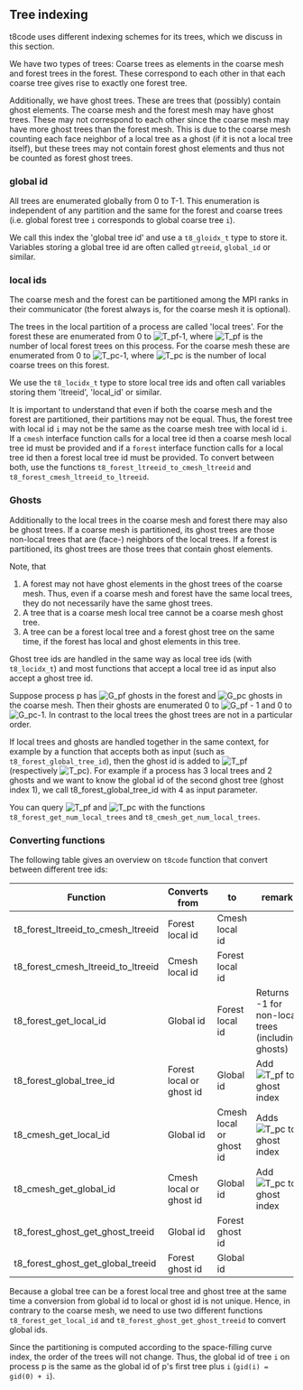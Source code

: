 ## Tree indexing

t8code uses different indexing schemes for its trees, which we discuss in this section.

We have two types of trees: Coarse trees as elements in the coarse mesh and forest trees in the forest. These correspond to each other in that each coarse tree gives rise to exactly one forest tree.

Additionally, we have ghost trees. These are trees that (possibly) contain ghost elements. The coarse mesh and the forest mesh may have ghost trees. These may not correspond to each other since the coarse mesh may have more ghost trees than the forest mesh. This is due to the coarse mesh counting each face neighbor of a local tree as a ghost (if it is not a local tree itself), but these trees may not contain forest ghost elements and thus not be counted as forest ghost trees.

### global id

All trees are enumerated globally from 0 to T-1. This enumeration is independent of any partition and the same for the forest and coarse trees
(i.e. global forest tree `i` corresponds to global coarse tree `i`).

We call this index the 'global tree id' and use a `t8_gloidx_t` type to store it.
Variables storing a global tree id are often called `gtreeid`, `global_id` or similar.

### local ids

The coarse mesh and the forest can be partitioned among the MPI ranks in their communicator (the forest always is, for the coarse mesh it is optional).

The trees in the local partition of a process are called 'local trees'. For the forest these are enumerated from 0 to 
![T_pf-1](http://chart.apis.google.com/chart?cht=tx&chl=T_{pf}-1),
where ![T_pf](http://chart.apis.google.com/chart?cht=tx&chl=T_{pf}) is the number of local forest trees on this process. For the coarse mesh these are enumerated from 0 to ![T_pc-1](http://chart.apis.google.com/chart?cht=tx&chl=T_{pc}-1), 
where ![T_pc](http://chart.apis.google.com/chart?cht=tx&chl=T_{pc}) 
 is the number of local coarse trees on this forest.

We use the `t8_locidx_t` type to store local tree ids and often call variables storing them 'ltreeid', 'local_id' or similar.

It is important to understand that even if both the coarse mesh and the forest are partitioned, their partitions may not be equal.
Thus, the forest tree with local id `i` may not be the same as the coarse mesh tree with local id `i`.
If a `cmesh` interface function calls for a local tree id then a coarse mesh local tree id must be provided and if a `forest` interface
function calls for a local tree id then a forest local tree id must be provided.
To convert between both, use the functions `t8_forest_ltreeid_to_cmesh_ltreeid` and `t8_forest_cmesh_ltreeid_to_ltreeid`.




### Ghosts

Additionally to the local trees in the coarse mesh and forest there may also be ghost trees.
If a coarse mesh is partitioned, its ghost trees are those non-local trees that are (face-) neighbors of the local trees.
If a forest is partitioned, its ghost trees are those trees that contain ghost elements.

Note, that 
1. A forest may not have ghost elements in the ghost trees of the coarse mesh. Thus, even if a coarse mesh and forest have the same local
   trees, they do not necessarily have the same ghost trees.
2. A tree that is a coarse mesh local tree cannot be a coarse mesh ghost tree.
3. A tree can be a forest local tree and a forest ghost tree on the same time, if the forest has local and ghost elements in this tree.

Ghost tree ids are handled in the same way as local tree ids (with `t8_locidx_t`) and most functions that accept a local tree
id as input also accept a ghost tree id.

Suppose process p has
![G_pf](http://chart.apis.google.com/chart?cht=tx&chl=G_{pf})
ghosts in the forest and 
![G_pc](http://chart.apis.google.com/chart?cht=tx&chl=G_{pc})
ghosts in the coarse mesh.
Then their ghosts are enumerated 0 to 
![G_pf - 1](http://chart.apis.google.com/chart?cht=tx&chl=G_{pf-1}) 
and 0 to 
![G_pc-1](http://chart.apis.google.com/chart?cht=tx&chl=G_{pc}-1). 
In contrast to the local trees the ghost trees are not in a particular order.

If local trees and ghosts are handled together in the same context, for example by a function that accepts both as input (such as `t8_forest_global_tree_id`), then the ghost id is added to 
![T_pf](http://chart.apis.google.com/chart?cht=tx&chl=T_{pf})
(respectively ![T_pc](http://chart.apis.google.com/chart?cht=tx&chl=T_{pc})).
For example if a process has 3 local trees and 2 ghosts and we want to know the global id of the second ghost tree (ghost index 1), we call t8_forest_global_tree_id with 4 as input parameter.

You can query ![T_pf](http://chart.apis.google.com/chart?cht=tx&chl=T_{pf}) and ![T_pc](http://chart.apis.google.com/chart?cht=tx&chl=T_{pc}) with the functions `t8_forest_get_num_local_trees` and `t8_cmesh_get_num_local_trees`.

### Converting functions

The following table gives an overview on `t8code` function that convert between different
tree ids:

| Function                           | Converts from            | to                      | remark                                                                            |
| ---------------------------------- | ------------------------ | ----------------------- | --------------------------------------------------------------------------------- |
| t8_forest_ltreeid_to_cmesh_ltreeid | Forest local id          | Cmesh local id          |                                                                                   |
| t8_forest_cmesh_ltreeid_to_ltreeid | Cmesh local id           | Forest local id         |                                                                                   |
| t8_forest_get_local_id             | Global id                | Forest local id         | Returns -1 for non-local trees (including ghosts)                                 |
| t8_forest_global_tree_id           | Forest local or ghost id | Global id               | Add ![T_pf](http://chart.apis.google.com/chart?cht=tx&chl=T_{pf}) to ghost index  |
| t8_cmesh_get_local_id              | Global id                | Cmesh local or ghost id | Adds ![T_pc](http://chart.apis.google.com/chart?cht=tx&chl=T_{pc}) to ghost index |
| t8_cmesh_get_global_id             | Cmesh local or ghost id  | Global id               | Add ![T_pc](http://chart.apis.google.com/chart?cht=tx&chl=T_{pc}) to ghost index  |
| t8_forest_ghost_get_ghost_treeid   | Global id                | Forest ghost id         |                                                                                   |
| t8_forest_ghost_get_global_treeid  | Forest ghost id          | Global id               |                                                                                   |

Because a global tree can be a forest local tree and ghost tree at the same time a conversion from global id to local or ghost id is not unique.
Hence, in contrary to the coarse mesh, we need to use two different functions `t8_forest_get_local_id` and `t8_forest_ghost_get_ghost_treeid`
to convert global ids.

Since the partitioning is computed according to the space-filling curve index, the order of the trees will not change.
Thus, the global id of tree `i` on process p is the same as the global id of p's first tree plus `i` (`gid(i) = gid(0) + i`).